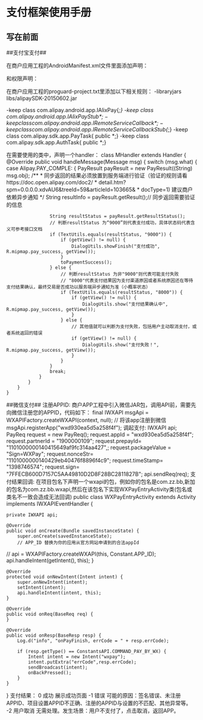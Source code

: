 # 支付框架使用手册 #
## 写在前面 ##

##支付宝支付##

在商户应用工程的AndroidManifest.xml文件里面添加声明：
<activity
            android:name="com.alipay.sdk.app.H5PayActivity"
            android:configChanges="orientation|keyboardHidden|navigation"
            android:exported="false"
            android:screenOrientation="behind" >
</activity>

和权限声明：
<uses-permission android:name="android.permission.INTERNET" />
<uses-permission android:name="android.permission.ACCESS_NETWORK_STATE" />
<uses-permission android:name="android.permission.ACCESS_WIFI_STATE" />
<uses-permission android:name="android.permission.READ_PHONE_STATE" />
<uses-permission android:name="android.permission.WRITE_EXTERNAL_STORAGE" />

在商户应用工程的proguard-project.txt里添加以下相关规则：
-libraryjars libs/alipaySDK-20150602.jar

-keep class com.alipay.android.app.IAlixPay{*;}
-keep class com.alipay.android.app.IAlixPay$Stub{*;}
-keep class com.alipay.android.app.IRemoteServiceCallback{*;}
-keep class com.alipay.android.app.IRemoteServiceCallback$Stub{*;}
-keep class com.alipay.sdk.app.PayTask{ public *;}
-keep class com.alipay.sdk.app.AuthTask{ public *;}

在需要使用的类中，声明一个handler：
class MHandler extends Handler {
        @Override
        public void handleMessage(Message msg) {
            switch (msg.what) {
                case Alipay.PAY_COMPLE: {
                    PayResult payResult = new PayResult((String) msg.obj);
                    /**
                     * 同步返回的结果必须放置到服务端进行验证（验证的规则请看https://doc.open.alipay.com/doc2/
                     * detail.htm?spm=0.0.0.0.xdvAU6&treeId=59&articleId=103665&
                     * docType=1) 建议商户依赖异步通知
                     */
                    String resultInfo = payResult.getResult();// 同步返回需要验证的信息

                    String resultStatus = payResult.getResultStatus();
                    // 判断resultStatus 为“9000”则代表支付成功，具体状态码代表含义可参考接口文档
                    if (TextUtils.equals(resultStatus, "9000")) {
                        if (getView() != null) {
                            DialogUtils.showFinish("支付成功", R.mipmap.pay_success, getView());
                        }
                        toPaymentSuccess();
                    } else {
                        // 判断resultStatus 为非"9000"则代表可能支付失败
                        // "8000"代表支付结果因为支付渠道原因或者系统原因还在等待支付结果确认，最终交易是否成功以服务端异步通知为准（小概率状态）
                        if (TextUtils.equals(resultStatus, "8000")) {
                            if (getView() != null) {
                                DialogUtils.show("支付结果确认中", R.mipmap.pay_success, getView());
                            }
                        } else {
                            // 其他值就可以判断为支付失败，包括用户主动取消支付，或者系统返回的错误
                            if (getView() != null) {
                                DialogUtils.show("支付失败！", R.mipmap.pay_success, getView());
                            }
                        }
                    }
                    break;
                }
            }
        }
    }

##微信支付##
注册APPID:
商户APP工程中引入微信JAR包，调用API前，需要先向微信注册您的APPID，代码如下：
final IWXAPI msgApi = WXAPIFactory.createWXAPI(context, null);
// 将该app注册到微信
msgApi.registerApp("wxd930ea5d5a258f4f");
调起支付:
IWXAPI api;
PayReq request = new PayReq();
request.appId = "wxd930ea5d5a258f4f";
request.partnerId = "1900000109";
request.prepayId= "1101000000140415649af9fc314aa427",;
request.packageValue = "Sign=WXPay";
request.nonceStr= "1101000000140429eb40476f8896f4c9";
request.timeStamp= "1398746574";
request.sign= "7FFECB600D7157C5AA49810D2D8F28BC2811827B";
api.sendReq(req);
支付结果回调:
在项目包名下声明一个wxapi的包，例如你的包名是com.zz.bb,新加的包名为com.zz.bb.wxapi,然后在该包名下实现WXPayEntryActivity类(包名或类名不一致会造成无法回调)
public class WXPayEntryActivity extends Activity implements IWXAPIEventHandler {

    private IWXAPI api;

    @Override
    public void onCreate(Bundle savedInstanceState) {
        super.onCreate(savedInstanceState);
		// APP_ID 替换为你的应用从官方网站申请到的合法appId
//    	api = WXAPIFactory.createWXAPI(this, Constant.APP_ID);
        api.handleIntent(getIntent(), this);
    }

	@Override
	protected void onNewIntent(Intent intent) {
		super.onNewIntent(intent);
		setIntent(intent);
        api.handleIntent(intent, this);
	}

	@Override
	public void onReq(BaseReq req) {
	}

	@Override
	public void onResp(BaseResp resp) {
		Log.d("info", "onPayFinish, errCode = " + resp.errCode);

		if (resp.getType() == ConstantsAPI.COMMAND_PAY_BY_WX) {
			Intent intent = new Intent("wxpay");
			intent.putExtra("errCode",resp.errCode);
			sendBroadcast(intent);
			onBackPressed();
		}
	}
}
支付结果：
0	成功	展示成功页面
-1	错误	可能的原因：签名错误、未注册APPID、项目设置APPID不正确、注册的APPID与设置的不匹配、其他异常等。
-2	用户取消	无需处理。发生场景：用户不支付了，点击取消，返回APP。